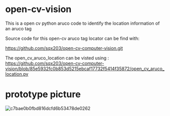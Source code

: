 # open-cv-vision
This is a open cv python aruco code to identify the location information of an aruco tag

Source code for this open-cv aruco tag locator can be find with:

https://github.com/sqx203/open-cv-computer-vision.git

The open_cv_aruco_location can be visted using : 
https://github.com/sqx203/open-cv-computer-vision/blob/85e5932fc0b853d5215ebcaf17732f5414f35872/open_cv_aruco_location.py

# prototype picture
![c7bae0b0fbd816dcfd6b53478de0262](https://user-images.githubusercontent.com/115371119/194724196-3e86af29-4c29-491f-a326-cf780c695c9f.jpg)
